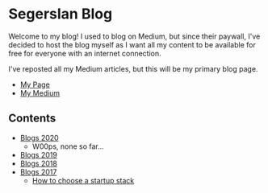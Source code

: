 # SegersIan Blog

Welcome to my blog! I used to blog on Medium, but since their paywall, I've decided to host the blog myself as I want all my content 
to be available for free for everyone with an internet connection.

I've reposted all my Medium articles, but this will be my primary blog page.

* [My Page](https://segersian.com)
* [My Medium](https://medium.com/@segersian)

## Contents
* [Blogs 2020](/2020)
    * W00ps, none so far...
* [Blogs 2019](/2019)
* [Blogs 2018](/2018)
* [Blogs 2017](/2017)
    * [How to choose a startup stack](/2017/startup-stack.md)
